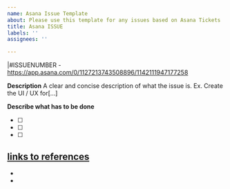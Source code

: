 ```yaml
---
name: Asana Issue Template
about: Please use this template for any issues based on Asana Tickets
title: Asana ISSUE
labels: ''
assignees: ''

---
```


|#ISSUENUMBER - https://app.asana.com/0/1127213743508896/1142111947177258

**Description**
A clear and concise description of what the issue is. Ex. Create the UI / UX for[...]

**Describe what has to be done**

- [ ]
- [ ]
- [ ]

**[links to references](http://external.url)**
-
-
-
